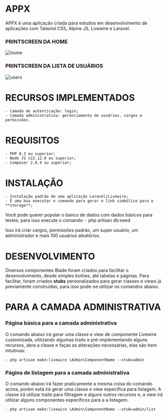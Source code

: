 # APPX

APPX é uma aplicação criada para estudos em desenvolvimento de aplicações com Talwind CSS, Alpine JS, Livewire e Laravel.

### PRINTSCREEN DA HOME
![home](https://github.com/user-attachments/assets/79269bf2-a200-4475-b404-a3a07949fa30)

### PRINTSCREEN DA LISTA DE USUÁRIOS
![users](https://github.com/user-attachments/assets/bf79fd19-27f1-448c-941e-fea9aec75870)


# RECURSOS IMPLEMENTADOS

    - Camada de autenticação: login;
    - Camada administrativa: gerenciamento de usuários, cargos e permissões.

# REQUISITOS

    - PHP 8.3 ou superior;
    - Node JS v22.12.0 ou superior;
    - Composer 2.8.4 ou superior;

# INSTALAÇÃO

    - Instalação padrão de uma aplicação Laravel/Livewire;
    - É uma boa executar o comando para gerar o link simbólico para o **storage**;

Você pode querer popular o banco de dados com dados básicos para testes, para isso execute o comando:
    - php artisan db:seed

Isso irá criar cargos, permissões padrão, um super usuário, um administrador e mais 100 usuários aleatórios.

# DESENVOLVIMENTO

Diversos componentes Blade foram criados para facilitar o desenvolvimento, desde simples botões, até tabelas e páginas. Para facilitar, foram criados **stubs** personalizados para gerar classes e views já previamente construídas, para isso pode-se utilizar os comandos abaixo.

# PARA A CAMADA ADMINISTRATIVA

### Página básica para a camada administrativa

O comando abaixo irá gerar uma classe e view de componente Livewire customizada, utilizando algumas traits e pré-implementando alguns recursos, abra a classe e faças as alterações necessárias, elas são bem intuitivas:

    - php artisan make:livewire \Admin\ComponentName --stub=admin

### Página de listagem para a camada administrativa

O comando abaixo irá fazer praticamente a mesma coisa do comando acima, porém está irá gerar uma classe e view específica para listagem. A classe irá utilizar traits para filtragem e alguns outros recursos e, a view irá utilizar alguns componentes específicos para a a listagem.

    - php artisan make:livewire \Admin\ComponentName --stub=admin/list
